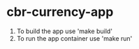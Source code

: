 # cbr-currency-app

1. To build the app use 'make build'
2. To run the app container use 'make run'
